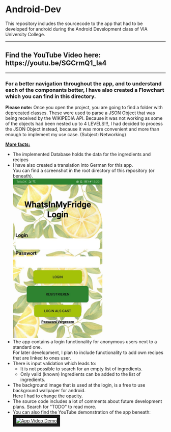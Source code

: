 # Android-Dev
This repository includes the sourcecode to the app that had to be developed for android during the Android Development class of VIA University College.

<hr>
<h2>Find the YouTube Video here: https://youtu.be/SGCrmQ1_Ia4</h2>
<hr>

<h3>For a better navigation throughout the app, and to understand each of the componants better, I have also created a Flowchart which you can find in this directory.</h3>


<strong>Please note:</strong>
Once you open the project, you are going to find a folder with deprecated classes. These were used to parse a JSON Object that was being received by the WIKIPEDIA API. Because it was not working as some of the objects had been nested up to 4 LEVELS!!!, I had decided to process the JSON Object instead, because it was more convenient and more than enough to implement my use case. (Subject: Networking)

<u><strong>More facts:</strong></u>
<ul>
  <li>The implemented Database holds the data for the ingredients and recipes</li>
  <li>I have also created a translation into German for this app.<br>You can find a screenshot in the root directory of this repository (or beneath).</li>
  <img src="https://github.com/danieldenk/Android-Dev/blob/master/German_Login.jpg" alt="Login in German" height="500px"/>
  <li>The app contains a login functionality for anonymous users next to a standard one.<br>For later development, I plan to include functionality to add own recipes that are linked to ones user.</li>
  <li>There is input validation which leads to: <br> <ul>
    <li>It is not possible to search for an empty list of ingredients.</li>
    <li>Only valid (known) Ingredients can be added to the list of ingredients.</li>
  </ul></li>
  <li>The background image that is used at the login, is a free to use background wallpaper for android.<br>Here I had to change the opacity.</li>
  <li>The source code includes a lot of comments about future development plans. Search for "TODO" to read more.</li>
  <li>You can also find the YouTube demonstration of the app beneath:</li>
  <a href="http://www.youtube.com/watch?feature=player_embedded&v=SGCrmQ1_Ia4" target="_blank"><img src="http://img.youtube.com/vi/SGCrmQ1_Ia4/0.jpg" 
alt="App Video Demo" width="280" height="200" border="10" /></a>
</ul>
